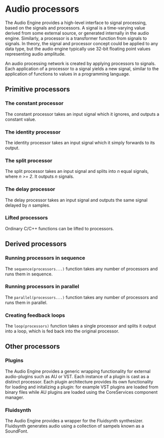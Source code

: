 

Audio processors
==========

The Audio Engine provides a high-level interface to signal processing, based on the signals and processors. A signal is a time-varying value derived from some external source, or generated internally in the audio engine. Similarly, a processor is a transformer function from signals to signals. In theory, the signal and processor concept could be applied to any data type, but the audio engine typically use 32-bit floating point values representing audio amplitude.

An audio processing network is created by applying processors to signals. Each application of a processor to a signal yields a new signal, similar to the application of functions to values in a programming language.


Primitive processors
----------

### The constant processor

The constant processor takes an input signal which it ignores, and outputs a constant value.

### The identity processor

The identity processor takes an input signal which it simply forwards to its output.

### The split processor

The split processor takes an input signal and splits into *n* equal signals, where *n >= 2*. It outputs *n* signals.

### The delay processor

The delay processor takes an input signal and outputs the same signal delayed by *n* samples.

### Lifted processors

Ordinary C/C++ functions can be lifted to processors. 


Derived processors
----------


### Running processors in sequence

The `sequence(processors...)` function takes any number of processors and runs them in sequence.

### Running processors in parallel

The `parallel(processors...)` function takes any number of processors and runs them in parallel.

### Creating feedback loops

The `loop(processors)` function takes a single processor and splits it output into a loop, which is fed back into the original processor.


Other processors
----------

### Plugins

The Audio Engine provides a generic wrapping functionality for external audio-plugins such as AU or VST. Each instance of a plugin is cast as a distinct processor. Each plugin architecture provides its own functionality for loading and initalizing a plugin: for example VST plugins are loaded from binary files while AU plugins are loaded using the CoreServices component manager.

### Fluidsynth

The Audio Engine provides a wrapper for the Fluidsynth synthesizer. Fluidsynth generates audio using a collection of sampels known as a SoundFont.